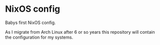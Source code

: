 # NixOS config

Babys first NixOS config.

As I migrate from Arch Linux after 6 or so years this repository will contain the configuration for my systems.
